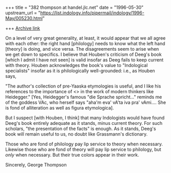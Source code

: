 +++
title = "382 thompson at handel.jlc.net"
date = "1996-05-30"
upstream_url = "https://list.indology.info/pipermail/indology/1996-May/005230.html"

+++
[Archive link](https://list.indology.info/pipermail/indology/1996-May/005230.html)


On a level of very great generality, at least, it would appear that we all
agree with each other: the right hand [philology] needs to know what the
left hand [theory] is doing, and vice versa.  The disagreements seem to
arise when we get down to specifics.  I believe that Houben's criticism of
Deeg's book [which I admit I have not seen] is valid insofar as Deeg fails
to keep current with theory.  Houben acknowledges the book's value to
"Indological specialists" insofar as it is philologically well-grounded:
i.e., as Houben says,

"The author's collection of pre-Yaaska etymologies is useful, and I like
his references to the importance of <<etymologies>> in the work of modern
thinkers like Heidegger."  [Yes, Heidegger's famous "die Sprache
spricht..." reminds me of the goddess VAc, who herself says "aha'm eva'
vA'ta iva pra' vAmi.... She is fond of alliteration as well as figura
etymologica].

But I suspect [with Houben, I think] that many Indologists would have found
Deeg's book entirely adequate as it stands, minus current theory. For such
scholars, "the presentation of the facts" is enough.  As it stands, Deeg's
book will remain useful to us, no doubt like Grassmann's dictionary.

Those who are fond of philology pay lip service to theory when necessary.
Likewise those who are fond of theory will pay lip service to philology,
but *only* when necessary.  But their true colors appear in their work.

Sincerely,
George Thompson






